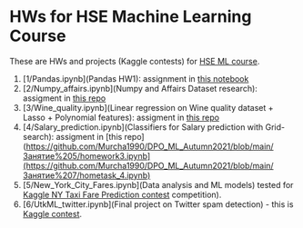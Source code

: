 # HWs for HSE Machine Learning Course

These are HWs and projects (Kaggle contests) for [HSE ML course](https://github.com/Murcha1990/DPO_ML_Autumn2021).

1. [1/Pandas.ipynb](Pandas HW1): assignment in [this notebook](https://github.com/Murcha1990/DPO_ML_Autumn2021/blob/main/Занятие%201/hometask1_pandas.ipynb)
2. [2/Numpy_affairs.ipynb](Numpy and Affairs Dataset research): assigment in [this repo](https://github.com/Murcha1990/DPO_ML_Autumn2021/blob/main/Занятие%203/hometask2.ipynb)
3. [3/Wine_quality.ipynb](Linear regression on Wine quality dataset + Lasso + Polynomial features): assigment in [this repo](https://github.com/Murcha1990/DPO_ML_Autumn2021/blob/main/Занятие%205/homework3.ipynb)
4. [4/Salary_prediction.ipynb](Classifiers for Salary prediction with Grid-search): assigment in [this repo](https://github.com/Murcha1990/DPO_ML_Autumn2021/blob/main/Занятие%205/homework3.ipynb](https://github.com/Murcha1990/DPO_ML_Autumn2021/blob/main/Занятие%207/hometask_4.ipynb)
5. [5/New_York_City_Fares.ipynb](Data analysis and ML models) tested for [Kaggle NY Taxi Fare Prediction contest](https://www.kaggle.com/c/new-york-city-taxi-fare-prediction/overview) competition).
6. [6/UtkML_twitter.ipynb](Final project on Twitter spam detection) - this is [Kaggle contest](https://www.kaggle.com/competitions/utkmls-twitter-spam-detection-competition/overview).
